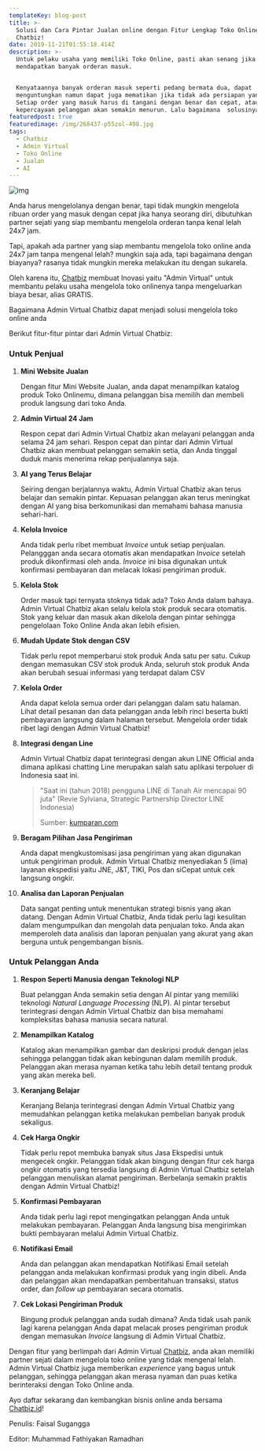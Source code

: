 ```yaml
---
templateKey: blog-post
title: >-
  Solusi dan Cara Pintar Jualan online dengan Fitur Lengkap Toko Online dari
  Chatbiz!
date: 2019-11-21T01:55:18.414Z
description: >-
  Untuk pelaku usaha yang memiliki Toko Online, pasti akan senang jika
  mendapatkan banyak orderan masuk. 


  Kenyataannya banyak orderan masuk seperti pedang bermata dua, dapat
  menguntungkan namun dapat juga mematikan jika tidak ada persiapan yang matang.
  Setiap order yang masuk harus di tangani dengan benar dan cepat, atau
  kepercayaan pelanggan akan semakin menurun. Lalu bagaimana  solusinya?
featuredpost: true
featuredimage: /img/268437-p55zol-498.jpg
tags:
  - Chatbiz
  - Admin Virtual
  - Toko Online
  - Jualan
  - AI
---
```



![img](https://lh4.googleusercontent.com/wx8u37ipJNGfPN3hsQ9zzi8lO80Q63p2CtbmIof_JnHLoBJ2F9w4_f5dLqO2DO0drbxl5v-_9EpzmZRMliLi2mSPptn7q3GDFccF4EGNChE3EWp8so70u0bjTCooh_BXAbbAXAb-)

Anda harus mengelolanya dengan benar, tapi tidak mungkin mengelola ribuan order yang masuk dengan cepat jika hanya seorang diri, dibutuhkan partner sejati yang siap membantu mengelola orderan tanpa kenal lelah 24x7 jam. 

Tapi, apakah ada partner yang siap membantu mengelola toko online anda 24x7 jam tanpa mengenal lelah? mungkin saja ada, tapi bagaimana dengan biayanya? rasanya tidak mungkin mereka melakukan itu dengan sukarela.

Oleh karena itu, [Chatbiz](http://www.chatbiz.id) membuat Inovasi yaitu "Admin Virtual" untuk membantu pelaku usaha mengelola toko onlinenya tanpa mengeluarkan biaya besar, alias GRATIS. 

Bagaimana Admin Virtual Chatbiz dapat menjadi solusi mengelola toko online anda 

Berikut fitur-fitur pintar dari Admin Virtual Chatbiz:

### Untuk Penjual

1. **Mini Website Jualan**

   Dengan fitur Mini Website Jualan, anda dapat menampilkan katalog produk Toko Onlinemu, dimana pelanggan bisa memilih dan membeli produk langsung dari toko Anda.

2. **Admin Virtual 24 Jam**

   Respon cepat dari Admin Virtual Chatbiz akan melayani pelanggan anda selama 24 jam sehari. Respon cepat dan pintar dari Admin Virtual Chatbiz akan membuat pelanggan semakin setia, dan Anda tinggal duduk manis menerima rekap penjualannya saja.

3. **AI yang Terus Belajar**

   Seiring dengan berjalannya waktu, Admin Virtual Chatbiz akan terus belajar dan semakin pintar. Kepuasan pelanggan akan terus meningkat dengan AI yang bisa berkomunikasi dan memahami bahasa manusia sehari-hari.

4. **Kelola Invoice**

   Anda tidak perlu ribet membuat *Invoice* untuk setiap penjualan. Pelangggan anda secara otomatis akan mendapatkan *Invoice* setelah produk dikonfirmasi oleh anda. *Invoice* ini bisa digunakan untuk konfirmasi pembayaran dan melacak lokasi pengiriman produk.

5. **Kelola Stok**

   Order masuk tapi ternyata stoknya tidak ada? Toko Anda dalam bahaya. Admin Virtual Chatbiz akan selalu kelola stok produk secara otomatis. Stok yang keluar dan masuk akan dikelola dengan pintar sehingga pengelolaan Toko Online Anda akan lebih efisien.

6. **Mudah Update Stok dengan CSV**

   Tidak perlu repot memperbarui stok produk Anda satu per satu. Cukup dengan memasukan CSV stok produk Anda, seluruh stok produk Anda akan berubah sesuai informasi yang terdapat dalam CSV

7. **Kelola Order**

   Anda dapat kelola semua order dari pelanggan dalam satu halaman. Lihat detail pesanan dan data pelanggan anda lebih rinci beserta bukti pembayaran langsung dalam halaman tersebut. Mengelola order tidak ribet lagi dengan Admin Virtual Chatbiz!

8. **Integrasi dengan Line**

   Admin Virtual Chatbiz dapat terintegrasi dengan akun LINE Official anda dimana aplikasi chatting Line merupakan salah satu aplikasi terpoluer di Indonesia saat ini.  

   > "Saat ini (tahun 2018) pengguna LINE di Tanah Air mencapai 90 juta" (Revie Sylviana, Strategic Partnership Director LINE Indonesia)
   >
   > Sumber: [kumparan.com ](https://kumparan.com/kumparantech/pengguna-line-di-indonesia-capai-90-juta-didominasi-anak-muda)

9. **Beragam Pilihan Jasa Pengiriman**

   Anda dapat mengkustomisasi jasa pengiriman yang akan digunakan untuk pengiriman produk. Admin Virtual Chatbiz menyediakan 5 (lima) layanan ekspedisi yaitu JNE, J&T, TIKI, Pos dan siCepat untuk cek langsung ongkir.

10. **Analisa dan Laporan Penjualan**

    Data sangat penting untuk menentukan strategi bisnis yang akan datang. Dengan Admin Virtual Chatbiz, Anda tidak perlu lagi kesulitan dalam mengumpulkan dan mengolah data penjualan toko. Anda akan memperoleh data analisis dan laporan penjualan yang akurat yang akan berguna untuk pengembangan bisnis.

### Untuk Pelanggan Anda

1. **Respon Seperti Manusia dengan Teknologi NLP**

   Buat pelanggan Anda semakin setia dengan AI pintar yang memiliki teknologi *Natural Language Processing* (NLP). AI pintar tersebut terintegrasi dengan Admin Virtual Chatbiz dan bisa memahami kompleksitas bahasa manusia secara natural.

2. **Menampilkan Katalog** 

   Katalog akan menampilkan gambar dan deskripsi produk dengan jelas sehingga pelanggan tidak akan kebingunan dalam memilih produk. Pelanggan akan merasa nyaman ketika tahu lebih detail tentang produk yang akan mereka beli.

3. **Keranjang Belajar**

   Keranjang Belanja terintegrasi dengan Admin Virtual Chatbiz yang memudahkan pelanggan ketika melakukan pembelian banyak produk sekaligus.

4. **Cek Harga Ongkir**

   Tidak perlu repot membuka banyak situs Jasa Ekspedisi untuk mengecek ongkir. Pelanggan tidak akan bingung dengan fitur cek harga ongkir otomatis yang tersedia langsung di Admin Virtual Chatbiz setelah pelanggan menuliskan alamat pengiriman. Berbelanja semakin praktis dengan Admin Virtual Chatbiz!

5. **Konfirmasi Pembayaran**

   Anda tidak perlu lagi repot mengingatkan pelanggan Anda untuk melakukan pembayaran. Pelanggan Anda langsung bisa mengirimkan bukti pembayaran melalui Admin Virtual Chatbiz.

6. **Notifikasi Email**

   Anda dan pelanggan akan mendapatkan Notifikasi Email setelah pelanggan anda melakukan konfirmasi produk yang ingin dibeli. Anda dan pelanggan akan mendapatkan pemberitahuan transaksi, status order, dan *follow up* pembayaran secara otomatis.

7. **Cek Lokasi Pengiriman Produk**

   Bingung produk pelanggan anda sudah dimana? Anda tidak usah panik lagi karena  pelanggan Anda dapat melacak proses pengiriman produk dengan memasukan *Invoice* langsung di Admin Virtual Chatbiz.

Dengan fitur yang berlimpah dari Admin Virtual [Chatbiz](http://www.chatbiz.id), anda akan memiliki partner sejati dalam mengelola toko online yang tidak mengenal lelah. Admin Virtual Chatbiz juga memberikan *experience* yang bagus untuk pelanggan, sehingga pelanggan akan merasa nyaman dan puas ketika berinteraksi dengan Toko Online anda. 

Ayo daftar sekarang dan kembangkan bisnis online anda bersama [Chatbiz.id](http://www.chatbiz.id)!



Penulis: Faisal Sugangga

Editor: Muhammad Fathiyakan Ramadhan
